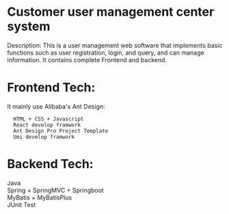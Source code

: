 # Customer user management center system
Description:
This is a user management web software that implements basic functions such as user registration, login, and query, and can manage information. It contains complete Frontend and backend.

# Frontend Tech:
It mainly use Alibaba's Ant Design:  

      HTML + CSS + Javascript  
      React develop framwork  
      Ant Design Pro Project Template  
      Umi develop framwork
  
# Backend Tech:
  Java  
  Spring + SpringMVC + Springboot  
  MyBatis + MyBatisPlus  
  JUnit Test
      

